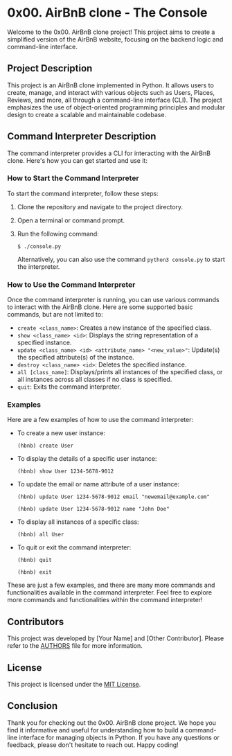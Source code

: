 # 0x00. AirBnB clone - The Console

Welcome to the 0x00. AirBnB clone project! This project aims to create a simplified version of the AirBnB website, focusing on the backend logic and command-line interface.

## Project Description

This project is an AirBnB clone implemented in Python. It allows users to create, manage, and interact with various objects such as Users, Places, Reviews, and more, all through a command-line interface (CLI). The project emphasizes the use of object-oriented programming principles and modular design to create a scalable and maintainable codebase.

## Command Interpreter Description

The command interpreter provides a CLI for interacting with the AirBnB clone. Here's how you can get started and use it:

### How to Start the Command Interpreter

To start the command interpreter, follow these steps:

1. Clone the repository and navigate to the project directory.
2. Open a terminal or command prompt.
3. Run the following command:

   ```shell
   $ ./console.py
   ```

   Alternatively, you can also use the command `python3 console.py` to start the interpreter.

### How to Use the Command Interpreter

Once the command interpreter is running, you can use various commands to interact with the AirBnB clone. Here are some supported basic commands, but are not limited to:

-   `create <class_name>`: Creates a new instance of the specified class.
-   `show <class_name> <id>`: Displays the string representation of a specified instance.
-   `update <class_name> <id> <attribute_name> "<new_value>"`: Update(s) the specified attribute(s) of the instance.
-   `destroy <class_name> <id>`: Deletes the specified instance.
-   `all [class_name]`: Displays/prints all instances of the specified class, or all instances across all classes if no class is specified.
-   `quit`: Exits the command interpreter.

### Examples

Here are a few examples of how to use the command interpreter:

- To create a new user instance:

  ```shell
  (hbnb) create User
  ```

- To display the details of a specific user instance:

  ```shell
  (hbnb) show User 1234-5678-9012
  ```

- To update the email or name attribute of a user instance:

  ```shell
  (hbnb) update User 1234-5678-9012 email "newemail@example.com"
  ```
  ```shell
  (hbnb) update User 1234-5678-9012 name "John Doe"
  ```

- To display all instances of a specific class:

  ```shell
  (hbnb) all User
  ```

- To quit or exit the command interpreter:

  ```shell
  (hbnb) quit
  ```
  ```shell
  (hbnb) exit
  ```

These are just a few examples, and there are many more commands and functionalities available in the command interpreter. Feel free to explore more commands and functionalities within the command interpreter!

## Contributors

This project was developed by [Your Name] and [Other Contributor]. Please refer to the [AUTHORS](AUTHORS) file for more information.

## License

This project is licensed under the [MIT License](LICENSE).

## Conclusion

Thank you for checking out the 0x00. AirBnB clone project. We hope you find it informative and useful for understanding how to build a command-line interface for managing objects in Python. If you have any questions or feedback, please don't hesitate to reach out. Happy coding!

